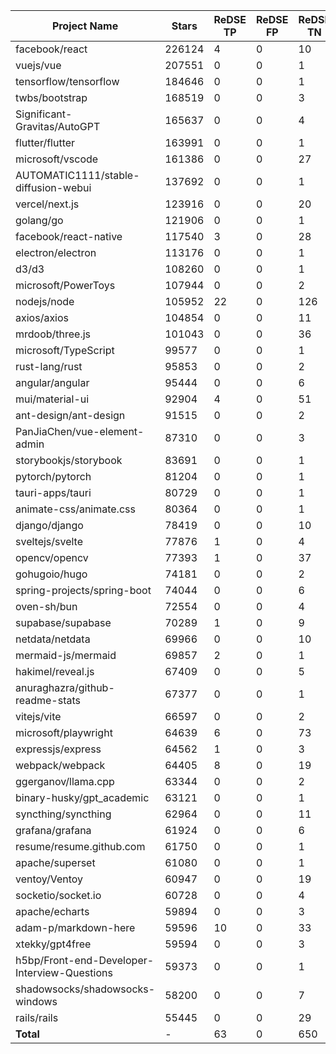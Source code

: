 | Project Name                                 | Stars  | ReDSE TP | ReDSE FP | ReDSE TN | ReDSE FN | JSvd TP | JSvd FP | JSvd TN | JSvd FN |
| -------------------------------------------- | ------ | -------- | -------- | -------- | -------- | ------- | ------- | ------- | ------- |
| facebook/react                               | 226124 | 4        | 0        | 10       | 0        | 1       | 0       | 10      | 3       |
| vuejs/vue                                    | 207551 | 0        | 0        | 1        | 0        | 0       | 0       | 1       | 0       |
| tensorflow/tensorflow                        | 184646 | 0        | 0        | 1        | 0        | 0       | 0       | 1       | 0       |
| twbs/bootstrap                               | 168519 | 0        | 0        | 3        | 0        | 0       | 0       | 3       | 0       |
| Significant-Gravitas/AutoGPT                 | 165637 | 0        | 0        | 4        | 0        | 0       | 0       | 4       | 0       |
| flutter/flutter                              | 163991 | 0        | 0        | 1        | 0        | 0       | 0       | 1       | 0       |
| microsoft/vscode                             | 161386 | 0        | 0        | 27       | 0        | 0       | 0       | 27      | 0       |
| AUTOMATIC1111/stable-diffusion-webui         | 137692 | 0        | 0        | 1        | 0        | 0       | 0       | 1       | 0       |
| vercel/next.js                               | 123916 | 0        | 0        | 20       | 0        | 0       | 0       | 20      | 0       |
| golang/go                                    | 121906 | 0        | 0        | 1        | 0        | 0       | 0       | 1       | 0       |
| facebook/react-native                        | 117540 | 3        | 0        | 28       | 0        | 0       | 0       | 28      | 3       |
| electron/electron                            | 113176 | 0        | 0        | 1        | 0        | 0       | 0       | 1       | 0       |
| d3/d3                                        | 108260 | 0        | 0        | 1        | 0        | 0       | 0       | 1       | 0       |
| microsoft/PowerToys                          | 107944 | 0        | 0        | 2        | 0        | 0       | 0       | 2       | 0       |
| nodejs/node                                  | 105952 | 22       | 0        | 126      | 0        | 0       | 0       | 126     | 22      |
| axios/axios                                  | 104854 | 0        | 0        | 11       | 0        | 0       | 0       | 11      | 0       |
| mrdoob/three.js                              | 101043 | 0        | 0        | 36       | 0        | 0       | 0       | 36      | 0       |
| microsoft/TypeScript                         | 99577  | 0        | 0        | 1        | 0        | 0       | 0       | 1       | 0       |
| rust-lang/rust                               | 95853  | 0        | 0        | 2        | 0        | 0       | 0       | 2       | 0       |
| angular/angular                              | 95444  | 0        | 0        | 6        | 0        | 0       | 0       | 6       | 0       |
| mui/material-ui                              | 92904  | 4        | 0        | 51       | 0        | 0       | 0       | 51      | 4       |
| ant-design/ant-design                        | 91515  | 0        | 0        | 2        | 0        | 0       | 0       | 2       | 0       |
| PanJiaChen/vue-element-admin                 | 87310  | 0        | 0        | 3        | 0        | 0       | 1       | 2       | 0       |
| storybookjs/storybook                        | 83691  | 0        | 0        | 1        | 0        | 0       | 0       | 1       | 0       |
| pytorch/pytorch                              | 81204  | 0        | 0        | 1        | 0        | 0       | 0       | 1       | 0       |
| tauri-apps/tauri                             | 80729  | 0        | 0        | 1        | 0        | 0       | 0       | 1       | 0       |
| animate-css/animate.css                      | 80364  | 0        | 0        | 1        | 0        | 0       | 0       | 1       | 0       |
| django/django                                | 78419  | 0        | 0        | 10       | 0        | 0       | 2       | 8       | 0       |
| sveltejs/svelte                              | 77876  | 1        | 0        | 4        | 0        | 0       | 0       | 4       | 1       |
| opencv/opencv                                | 77393  | 1        | 0        | 37       | 0        | 0       | 0       | 37      | 1       |
| gohugoio/hugo                                | 74181  | 0        | 0        | 2        | 0        | 0       | 0       | 2       | 0       |
| spring-projects/spring-boot                  | 74044  | 0        | 0        | 6        | 0        | 0       | 0       | 6       | 0       |
| oven-sh/bun                                  | 72554  | 0        | 0        | 4        | 0        | 0       | 0       | 4       | 0       |
| supabase/supabase                            | 70289  | 1        | 0        | 9        | 0        | 0       | 0       | 9       | 1       |
| netdata/netdata                              | 69966  | 0        | 0        | 10       | 0        | 0       | 0       | 10      | 0       |
| mermaid-js/mermaid                           | 69857  | 2        | 0        | 1        | 0        | 0       | 0       | 1       | 2       |
| hakimel/reveal.js                            | 67409  | 0        | 0        | 5        | 0        | 0       | 0       | 5       | 0       |
| anuraghazra/github-readme-stats              | 67377  | 0        | 0        | 1        | 0        | 0       | 0       | 1       | 0       |
| vitejs/vite                                  | 66597  | 0        | 0        | 2        | 0        | 0       | 0       | 2       | 0       |
| microsoft/playwright                         | 64639  | 6        | 0        | 73       | 0        | 0       | 0       | 73      | 6       |
| expressjs/express                            | 64562  | 1        | 0        | 3        | 0        | 0       | 0       | 3       | 1       |
| webpack/webpack                              | 64405  | 8        | 0        | 19       | 0        | 0       | 0       | 19      | 8       |
| ggerganov/llama.cpp                          | 63344  | 0        | 0        | 2        | 0        | 0       | 0       | 2       | 0       |
| binary-husky/gpt\_academic                   | 63121  | 0        | 0        | 1        | 0        | 0       | 0       | 1       | 0       |
| syncthing/syncthing                          | 62964  | 0        | 0        | 11       | 0        | 0       | 0       | 11      | 0       |
| grafana/grafana                              | 61924  | 0        | 0        | 6        | 0        | 0       | 0       | 6       | 0       |
| resume/resume.github.com                     | 61750  | 0        | 0        | 1        | 0        | 0       | 0       | 1       | 0       |
| apache/superset                              | 61080  | 0        | 0        | 1        | 0        | 0       | 0       | 1       | 0       |
| ventoy/Ventoy                                | 60947  | 0        | 0        | 19       | 0        | 0       | 0       | 19      | 0       |
| socketio/socket.io                           | 60728  | 0        | 0        | 4        | 0        | 0       | 0       | 4       | 0       |
| apache/echarts                               | 59894  | 0        | 0        | 3        | 0        | 0       | 0       | 3       | 0       |
| adam-p/markdown-here                         | 59596  | 10       | 0        | 33       | 0        | 0       | 0       | 33      | 10      |
| xtekky/gpt4free                              | 59594  | 0        | 0        | 3        | 0        | 0       | 0       | 3       | 0       |
| h5bp/Front-end-Developer-Interview-Questions | 59373  | 0        | 0        | 1        | 0        | 0       | 0       | 1       | 0       |
| shadowsocks/shadowsocks-windows              | 58200  | 0        | 0        | 7        | 0        | 0       | 0       | 7       | 0       |
| rails/rails                                  | 55445  | 0        | 0        | 29       | 0        | 0       | 0       | 29      | 0       |
| **Total**                                    | -      | 63       | 0        | 650      | 0        | 1       | 3       | 647     | 62      |